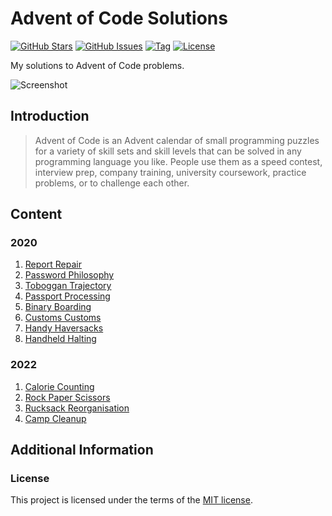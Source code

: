 <!--
Document variables:

Assigned:
<author> = Vikesh Ajith
<github_username> = SpikyClip

Unassigned (replace all with desired value):
<advent-of-code>
<screenshot_link>

-->

# Advent of Code Solutions

[![GitHub Stars](https://img.shields.io/github/stars/SpikyClip/advent-of-code.svg)](https://github.com/SpikyClip/advent-of-code/stargazers)
[![GitHub Issues](https://img.shields.io/github/issues/SpikyClip/advent-of-code.svg)](https://github.com/SpikyClip/advent-of-code/issues)
[![Tag](https://img.shields.io/github/v/tag/SpikyClip/advent-of-code)](https://github.com/SpikyClip/advent-of-code)
[![License](https://img.shields.io/github/license/SpikyClip/advent-of-code)](https://github.com/SpikyClip/advent-of-code/blob/master/LICENSE)

My solutions to Advent of Code problems.

![Screenshot](screenshot_link)

## Introduction

> Advent of Code is an Advent calendar of small programming puzzles for a
> variety of skill sets and skill levels that can be solved in any programming
> language you like. People use them as a speed contest, interview prep,
> company training, university coursework, practice problems, or to challenge
> each other.

## Content

### 2020

1. [Report Repair](2020/01_report_repair.py)
2. [Password Philosophy](2020/02_password_philosophy.py)
3. [Toboggan Trajectory](2020/03_toboggan_trajectory.py)
4. [Passport Processing](2020/04_passport_processing.py)
5. [Binary Boarding](2020/05_binary_boarding.py)
6. [Customs Customs](2020/06_customs_customs.py)
7. [Handy Haversacks](2020/07_handy_haversacks.py)
8. [Handheld Halting](2020/08_handheld_halting.py)

### 2022

1. [Calorie Counting](2022\01_calorie_counting.py)
2. [Rock Paper Scissors](2022\02_rock_paper_scissors.py)
3. [Rucksack Reorganisation](2022\03_rucksack_reorganisation.py)
4. [Camp Cleanup](2022\04_camp_cleanup.py)

## Additional Information

### License

This project is licensed under the terms of the [MIT license](https://github.com/SpikyClip/advent-of-code/blob/master/LICENSE).
